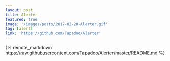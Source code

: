```yaml
---
layout: post
title: Alerter
featured: true
image: '/images/posts/2017-02-20-Alerter.gif'
tag: [alert]
link: 'https://github.com/Tapadoo/Alerter'
---
```


{% remote_markdown https://raw.githubusercontent.com/Tapadoo/Alerter/master/README.md %}
